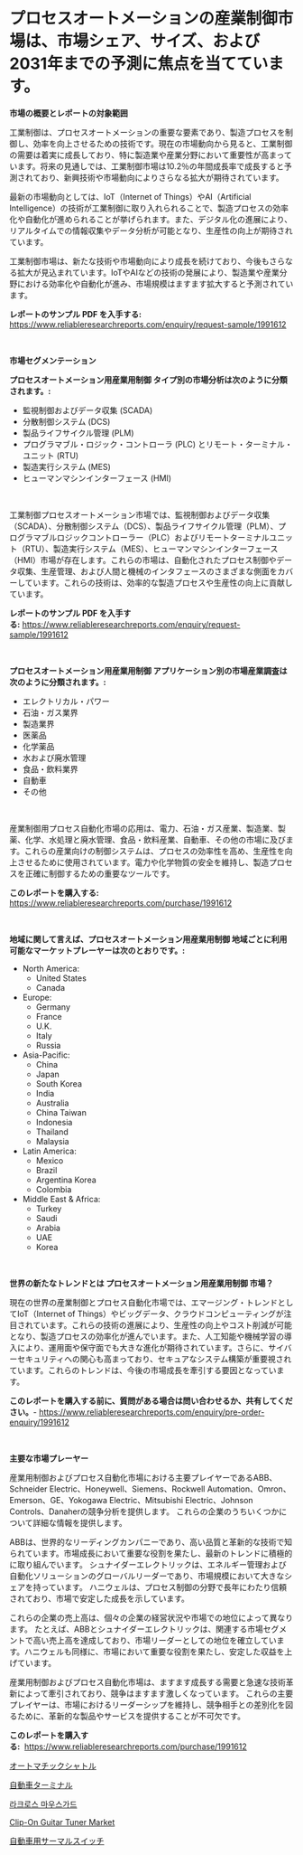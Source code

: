 <p><h1>プロセスオートメーションの産業制御市場は、市場シェア、サイズ、および2031年までの予測に焦点を当てています。</h1></p><p><strong>市場の概要とレポートの対象範囲</strong></p>
<p><p>工業制御は、プロセスオートメーションの重要な要素であり、製造プロセスを制御し、効率を向上させるための技術です。現在の市場動向から見ると、工業制御の需要は着実に成長しており、特に製造業や産業分野において重要性が高まっています。将来の見通しでは、工業制御市場は10.2％の年間成長率で成長すると予測されており、新興技術や市場動向によりさらなる拡大が期待されています。</p><p>最新の市場動向としては、IoT（Internet of Things）やAI（Artificial Intelligence）の技術が工業制御に取り入れられることで、製造プロセスの効率化や自動化が進められることが挙げられます。また、デジタル化の進展により、リアルタイムでの情報収集やデータ分析が可能となり、生産性の向上が期待されています。</p><p>工業制御市場は、新たな技術や市場動向により成長を続けており、今後もさらなる拡大が見込まれています。IoTやAIなどの技術の発展により、製造業や産業分野における効率化や自動化が進み、市場規模はますます拡大すると予測されています。</p></p>
<p><strong>レポートのサンプル PDF を入手する:</strong> <a href="https://www.reliableresearchreports.com/enquiry/request-sample/1991612">https://www.reliableresearchreports.com/enquiry/request-sample/1991612</a></p>
<p>&nbsp;</p>
<p><strong>市場セグメンテーション</strong></p>
<p><strong>プロセスオートメーション用産業用制御 タイプ別の市場分析は次のように分類されます。:</strong></p>
<p><ul><li>監視制御およびデータ収集 (SCADA)</li><li>分散制御システム (DCS)</li><li>製品ライフサイクル管理 (PLM)</li><li>プログラマブル・ロジック・コントローラ (PLC) とリモート・ターミナル・ユニット (RTU)</li><li>製造実行システム (MES)</li><li>ヒューマンマシンインターフェース (HMI)</li></ul></p>
<p>&nbsp;</p>
<p><p>工業制御プロセスオートメーション市場では、監視制御およびデータ収集（SCADA）、分散制御システム（DCS）、製品ライフサイクル管理（PLM）、プログラマブルロジックコントローラー（PLC）およびリモートターミナルユニット（RTU）、製造実行システム（MES）、ヒューマンマシンインターフェース（HMI）市場が存在します。これらの市場は、自動化されたプロセス制御やデータ収集、生産管理、および人間と機械のインタフェースのさまざまな側面をカバーしています。これらの技術は、効率的な製造プロセスや生産性の向上に貢献しています。</p></p>
<p><strong>レポートのサンプル PDF を入手する:</strong>&nbsp;<a href="https://www.reliableresearchreports.com/enquiry/request-sample/1991612">https://www.reliableresearchreports.com/enquiry/request-sample/1991612</a></p>
<p>&nbsp;</p>
<p><strong> プロセスオートメーション用産業用制御 アプリケーション別の市場産業調査は次のように分類されます。:</strong></p>
<p><ul><li>エレクトリカル・パワー</li><li>石油・ガス業界</li><li>製造業界</li><li>医薬品</li><li>化学薬品</li><li>水および廃水管理</li><li>食品・飲料業界</li><li>自動車</li><li>その他</li></ul></p>
<p>&nbsp;</p>
<p><p>産業制御用プロセス自動化市場の応用は、電力、石油・ガス産業、製造業、製薬、化学、水処理と廃水管理、食品・飲料産業、自動車、その他の市場に及びます。これらの産業向けの制御システムは、プロセスの効率性を高め、生産性を向上させるために使用されています。電力や化学物質の安全を維持し、製造プロセスを正確に制御するための重要なツールです。</p></p>
<p><strong>このレポートを購入する:</strong>&nbsp; <a href="https://www.reliableresearchreports.com/purchase/1991612">https://www.reliableresearchreports.com/purchase/1991612</a></p>
<p>&nbsp;</p>
<p><strong>地域に関して言えば、プロセスオートメーション用産業用制御 地域ごとに利用可能なマーケットプレーヤーは次のとおりです。:</strong></p>
<p><ul>
    <li>
        North America:
        <ul>
            <li>United States</li>
            <li>Canada</li>
        </ul>
    </li>
    <li>
        Europe:
        <ul>
            <li>Germany</li>
            <li>France</li>
            <li>U.K.</li>
            <li>Italy</li>
            <li>Russia</li>
        </ul>
    </li>
    <li>
        Asia-Pacific:
        <ul>
            <li>China</li>
            <li>Japan</li>
            <li>South Korea</li>
            <li>India</li>
            <li>Australia</li>
            <li>China Taiwan</li>
            <li>Indonesia</li>
            <li>Thailand</li>
            <li>Malaysia</li>
        </ul>
    </li>
    <li>
        Latin America:
        <ul>
            <li>Mexico</li>
            <li>Brazil</li>
            <li>Argentina Korea</li>
            <li>Colombia</li>
        </ul>
    </li>
    <li>
        Middle East & Africa:
        <ul>
            <li>Turkey</li>
            <li>Saudi</li>
            <li>Arabia</li>
            <li>UAE</li>
            <li>Korea</li>
        </ul>
    </li>
    </ul></p>
<p>&nbsp;</p>
<p><strong>世界の新たなトレンドとは プロセスオートメーション用産業用制御 市場？</strong></p>
<p><p>現在の世界の産業制御とプロセス自動化市場では、エマージング・トレンドとしてIoT（Internet of Things）やビッグデータ、クラウドコンピューティングが注目されています。これらの技術の進展により、生産性の向上やコスト削減が可能となり、製造プロセスの効率化が進んでいます。また、人工知能や機械学習の導入により、運用面や保守面でも大きな進化が期待されています。さらに、サイバーセキュリティへの関心も高まっており、セキュアなシステム構築が重要視されています。これらのトレンドは、今後の市場成長を牽引する要因となっています。</p></p>
<p><strong>このレポートを購入する前に、質問がある場合は問い合わせるか、共有してください。</strong>- <a href="https://www.reliableresearchreports.com/enquiry/pre-order-enquiry/1991612">https://www.reliableresearchreports.com/enquiry/pre-order-enquiry/1991612</a></p>
<p>&nbsp;</p>
<p><strong>主要な市場プレーヤー</strong></p>
<p><p>産業用制御およびプロセス自動化市場における主要プレイヤーであるABB、Schneider Electric、Honeywell、Siemens、Rockwell Automation、Omron、Emerson、GE、Yokogawa Electric、Mitsubishi Electric、Johnson Controls、Danaherの競争分析を提供します。 これらの企業のうちいくつかについて詳細な情報を提供します。</p><p>ABBは、世界的なリーディングカンパニーであり、高い品質と革新的な技術で知られています。市場成長において重要な役割を果たし、最新のトレンドに積極的に取り組んでいます。 シュナイダーエレクトリックは、エネルギー管理および自動化ソリューションのグローバルリーダーであり、市場規模において大きなシェアを持っています。 ハニウェルは、プロセス制御の分野で長年にわたり信頼されており、市場で安定した成長を示しています。</p><p>これらの企業の売上高は、個々の企業の経営状況や市場での地位によって異なります。 たとえば、ABBとシュナイダーエレクトリックは、関連する市場セグメントで高い売上高を達成しており、市場リーダーとしての地位を確立しています。ハニウェルも同様に、市場において重要な役割を果たし、安定した収益を上げています。</p><p>産業用制御およびプロセス自動化市場は、ますます成長する需要と急速な技術革新によって牽引されており、競争はますます激しくなっています。 これらの主要プレイヤーは、市場におけるリーダーシップを維持し、競争相手との差別化を図るために、革新的な製品やサービスを提供することが不可欠です。</p></p>
<p><strong>このレポートを購入する:</strong>&nbsp;&nbsp;<a href="https://www.reliableresearchreports.com/purchase/1991612">https://www.reliableresearchreports.com/purchase/1991612</a></p>
<p><p><a href="https://medium.com/@eduardoramez/%E8%87%AA%E5%8B%95%E3%82%B7%E3%83%A3%E3%83%88%E3%83%AB%E3%81%AE%E5%B8%82%E5%A0%B4%E8%A6%8F%E6%A8%A1%E3%81%AF-%E4%B8%96%E7%95%8C%E7%9A%84%E3%81%AA%E7%94%A3%E6%A5%AD%E3%81%A7%E6%9C%80%E3%82%82%E9%81%A9%E3%81%97%E3%81%9F%E3%83%9E%E3%83%BC%E3%82%B1%E3%83%86%E3%82%A3%E3%83%B3%E3%82%B0%E3%83%81%E3%83%A3%E3%83%8D%E3%83%AB%E3%82%92%E7%A4%BA%E3%81%97%E3%81%A6%E3%81%84%E3%81%BE%E3%81%99-f29b6de0e7dc">オートマチックシャトル</a></p><p><a href="https://github.com/laurenreichert/Market-Research-Report-List-1/blob/main/80087238048.md">自動車ターミナル</a></p><p><a href="https://medium.com/@sybleferry/%ED%81%AC%EB%A1%9C%EC%8A%A4-%EB%AA%A9%EA%B0%80%EB%93%9C-%EC%8B%9C%EC%9E%A5-%EC%9C%A0%ED%98%95-%EC%9D%91%EC%9A%A9-%EB%B0%8F-%EC%A7%80%EB%A6%AC%EC%97%90-%EB%8C%80%ED%95%9C-%ED%8F%AC%EA%B4%84%EC%A0%81-%ED%8F%89%EA%B0%80-bd3702a95a48">라크로스 마우스가드</a></p><p><a href="https://github.com/santosh758595/Market-Research-Report-List-3/blob/main/clip-on-guitar-tuner-market.md">Clip-On Guitar Tuner Market</a></p><p><a href="https://github.com/RodHoppe07/Market-Research-Report-List-1/blob/main/81022348049.md">自動車用サーマルスイッチ</a></p></p>